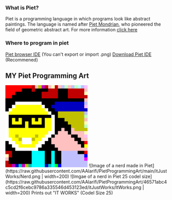 ### What is Piet?
Piet is a programming language in which programs look like abstract paintings. The language is named after [Piet Mondrian](http://www.ibiblio.org/wm/paint/auth/mondrian/), who pioneered the field of geometric abstract art. For more information [click here](https://www.dangermouse.net/esoteric/piet.html)

### Where to program in piet
[Piet browser IDE](https://gabriellesc.github.io/piet/) (You can't export or import .png)
[Download Piet IDE](https://github.com/dnek/pietron/releases) (Recommened)

## MY Piet Programming Art
<img src="itJustWorks/ItWorks.png" height="256px">
![Image of a nerd made in Piet](https://raw.githubusercontent.com/AAlarifi/PietProgrammingArt/main/itJustWorks/Nerd.png | width=200)
![Imgae of a nerd in Piet 25 codel size](https://raw.githubusercontent.com/AAlarifi/PietProgrammingArt/46571abc4c5cd2f6cebc9786a335546d453123ed/itJustWorks/ItWorks.png | width=200)
Prints out "IT WORKS" (Codel Size 25)

